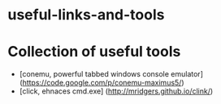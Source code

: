 useful-links-and-tools
======================

# Collection of useful tools
* [conemu, powerful tabbed windows console emulator] (https://code.google.com/p/conemu-maximus5/)
* [click, ehnaces cmd.exe] (http://mridgers.github.io/clink/)

